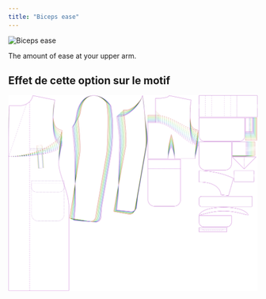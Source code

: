 ```yaml
---
title: "Biceps ease"
---
```


![Biceps ease](./bicepsease.svg)

The amount of ease at your upper arm.

## Effet de cette option sur le motif

![This image shows the effect of this option by superimposing several variants that have a different value for this option](carlton_bicepsease_sample.svg "Effect of this option on the pattern")
